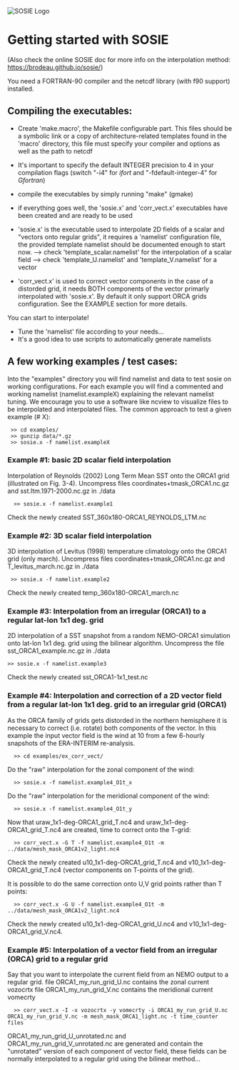 
![SOSIE Logo](https://brodeau.github.io/sosie/sosie_files/sosie_300.svg)


# Getting started with SOSIE

(Also check the online SOSIE doc for more info on the interpolation method:
https://brodeau.github.io/sosie/)

You need a FORTRAN-90 compiler and the netcdf library (with f90 support) installed.


Compiling the executables:
--

 * Create 'make.macro', the Makefile configurable part. This files should be a symbolic
   link or a copy of architecture-related templates found in the 'macro' directory,
   this file must specify your compiler and options as well as the path to netcdf

 * It's important to specify the default INTEGER precision to 4 in your compilation flags (switch "-i4" for *ifort* and "-fdefault-integer-4" for *Gfortran*)

 * compile the executables by simply running "make" (gmake)

 * if everything goes well, the 'sosie.x' and 'corr\_vect.x'
   executables have been created and are ready to be used

 * 'sosie.x' is the executable used to interpolate 2D fields of a scalar and
   "vectors onto regular grids", it requires a 'namelist' configuration file,
   the provided template namelist should be documented enough to start now.
        --> check 'template\_scalar.namelist' for the interpolation of a scalar field
        --> check 'template\_U.namelist' and 'template\_V.namelist' for a vector

 * 'corr\_vect.x' is used to correct vector components in the case of a distorded
   grid, it needs BOTH components of the vector primarly interpolated with
   'sosie.x'. By default it only support ORCA grids configuration.
   See the EXAMPLE section for more details.

 You can start to interpolate!
 * Tune the 'namelist' file according to your needs...
 * It's a good idea to use scripts to automatically generate namelists



A few working examples / test cases:
--

Into the "examples" directory you will find namelist and data to test sosie on
working configurations.  For each example you will find a commented and working
namelist (namelist.exampleX) explaining the relevant namelist tuning.  We
encourage you to use a software like ncview to visualize files to be
interpolated and interpolated files.  The common approach to test a given
example (# X):

     >> cd examples/
     >> gunzip data/*.gz
     >> sosie.x -f namelist.exampleX


### Example #1: basic 2D scalar field interpolation
Interpolation of Reynolds (2002) Long Term Mean SST onto the ORCA1 grid
(illustrated on Fig. 3-4). Uncompress files coordinates+tmask\_ORCA1.nc.gz and
sst.ltm.1971-2000.nc.gz in ./data

      >> sosie.x -f namelist.example1

Check the newly created SST\_360x180-ORCA1\_REYNOLDS\_LTM.nc


### Example #2: 3D scalar field interpolation

3D interpolation of Levitus (1998) temperature climatology onto the ORCA1 grid
(only march). Uncompress files coordinates+tmask\_ORCA1.nc.gz and
T\_levitus\_march.nc.gz in ./data

     >> sosie.x -f namelist.example2
Check the newly created temp\_360x180-ORCA1\_march.nc


### Example #3: Interpolation from an irregular (ORCA1) to a regular lat-lon 1x1 deg. grid

2D interpolation of a SST snapshot from a random NEMO-ORCA1 simulation onto
lat-lon 1x1 deg. grid using the bilinear algorithm. Uncompress the file
sst\_ORCA1\_example.nc.gz in ./data

    >> sosie.x -f namelist.example3
Check the newly created sst\_ORCA1-1x1\_test.nc


### Example #4: Interpolation and correction of a 2D vector field from a regular lat-lon 1x1 deg. grid to an irregular grid (ORCA1)

As the ORCA family of grids gets distorded in the northern hemisphere it is
necessary to correct (i.e. rotate) both components of the vector. In this
example the input vector field is the wind at 10 from a few 6-hourly snapshots
of the ERA-INTERIM re-analysis.

      >> cd examples/ex_corr_vect/
Do the "raw" interpolation for the zonal component of the wind:

      >> sosie.x -f namelist.example4_O1t_x
Do the "raw" interpolation for the meridional component of the wind:

      >> sosie.x -f namelist.example4_O1t_y
Now that uraw_1x1-deg-ORCA1_grid_T.nc4 and uraw_1x1-deg-ORCA1_grid_T.nc4 are created, time to correct onto the T-grid:

      >> corr_vect.x -G T -f namelist.example4_O1t -m ../data/mesh_mask_ORCA1v2_light.nc4
Check the newly created u10_1x1-deg-ORCA1_grid_T.nc4 and v10_1x1-deg-ORCA1_grid_T.nc4 (vector components on T-points of the grid).

It is possible to do the same correction onto U,V grid points rather than T points:

      >> corr_vect.x -G U -f namelist.example4_O1t -m ../data/mesh_mask_ORCA1v2_light.nc4
Check the newly created u10_1x1-deg-ORCA1_grid_U.nc4 and v10_1x1-deg-ORCA1_grid_V.nc4.



### Example #5: Interpolation of a vector field from an irregular (ORCA) grid to a regular grid

Say that you want to interpolate the current field from an NEMO output to a
regular grid.  file ORCA1\_my\_run\_grid\_U.nc contains the zonal current
vozocrtx file ORCA1\_my\_run\_grid\_V.nc contains the meridional current
vomecrty

      >> corr_vect.x -I -x vozocrtx -y vomecrty -i ORCA1_my_run_grid_U.nc ORCA1_my_run_grid_V.nc -m mesh_mask_ORCA1_light.nc -t time_counter files

ORCA1\_my\_run\_grid\_U\_unrotated.nc and ORCA1\_my\_run\_grid\_V\_unrotated.nc
are generated and contain the "unrotated" version of each component of vector
field, these fields can be normally interpolated to a regular grid using the
bilinear method...

